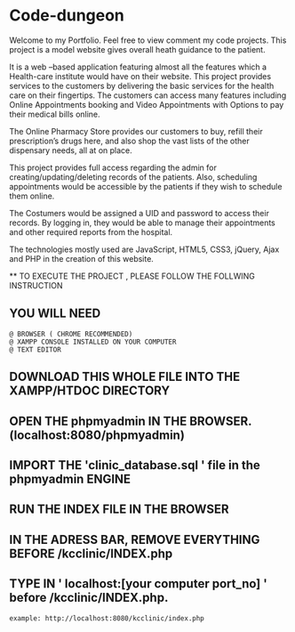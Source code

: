 # Code-dungeon
Welcome to my Portfolio. Feel free to view comment my code projects. 
This project is a model website gives overall heath guidance to the patient. 

It is a web –based application featuring almost all the features which a Health-care institute would have on their website.  This project provides services to the customers by delivering the basic services for the health care on their fingertips. The customers can access many features including Online Appointments booking and Video Appointments with Options to pay their medical bills online. 

The Online Pharmacy Store provides our customers to buy, refill their prescription’s drugs here, and also shop the vast lists of the other dispensary needs, all at on place.  

This project provides full access regarding the admin for creating/updating/deleting records of the patients. Also, scheduling appointments would be accessible by the patients if they wish to schedule them online.  

The Costumers would be assigned a UID and password to access their records. By logging in, they would be able to manage their appointments and other required reports from the hospital. 

The technologies mostly used are JavaScript, HTML5, CSS3, jQuery, Ajax and PHP in the creation of this website.

** TO EXECUTE THE PROJECT , PLEASE FOLLOW THE FOLLWING INSTRUCTION

## YOU WILL NEED
	@ BROWSER ( CHROME RECOMMENDED)
	@ XAMPP CONSOLE INSTALLED ON YOUR COMPUTER
	@ TEXT EDITOR
	
## DOWNLOAD THIS WHOLE FILE INTO THE XAMPP/HTDOC DIRECTORY
## OPEN THE phpmyadmin IN THE BROWSER. (localhost:8080/phpmyadmin)
## IMPORT THE 'clinic_database.sql ' file in the phpmyadmin ENGINE
## RUN THE INDEX FILE IN THE BROWSER
## IN THE ADRESS BAR, REMOVE EVERYTHING BEFORE /kcclinic/INDEX.php
## TYPE IN ' localhost:[your computer port_no]  ' before /kcclinic/INDEX.php.
	example: http://localhost:8080/kcclinic/index.php


